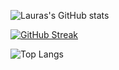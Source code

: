 ![Lauras's GitHub stats](https://github-readme-stats.vercel.app/api?username=Mimi-ctrl&show_icons=true&theme=aura)

[![GitHub Streak](https://github-readme-streak-stats.herokuapp.com?user=Mimi-ctrl&theme=aura&card_width=467)](https://git.io/streak-stats)

![Top Langs](https://github-readme-stats.vercel.app/api/top-langs/?username=Mimi-ctrl&theme=aura&card_width=467)
